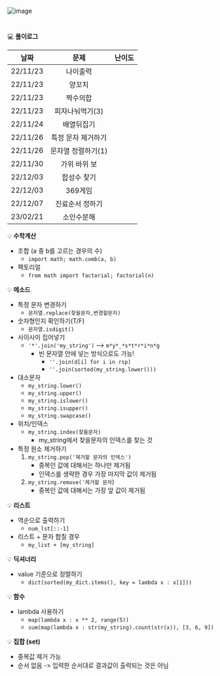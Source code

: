 
![image](https://user-images.githubusercontent.com/80023660/203708906-ef2e47b2-607b-41b0-ad7f-8b7597b9089a.png)
# 




💻 **풀이로그**

|   날짜   |    문제     |     난이도    |
|:--------:|:-------------:|:-----------:|
| 22/11/23 | 나이출력 | 
| 22/11/23 | 양꼬치 | 
| 22/11/23 | 짝수의합 | 
| 22/11/23 | 피자나눠먹기(3) | 
| 22/11/24 | 배열뒤집기 | 
| 22/11/26 | 특정 문자 제거하기 | 
| 22/11/26 | 문자열 정렬하기(1) | 
| 22/11/30 | 가위 바위 보 | 
| 22/12/03 | 합성수 찾기 | 
| 22/12/03 | 369게임 | 
| 22/12/07 | 진료순서 정하기 | 
| 23/02/21 | 소인수분해 |



💡 **수학계산**
- 조합 (a 중 b를 고르는 경우의 수)
  - `import math; math.comb(a, b)`
- 팩토리얼
  - `from math import factorial; factorial(n)`



💡 **메소드**
- 특정 문자 변경하기
  - `문자열.replace(찾을문자,변경할문자)`
- 숫자형인지 확인하기(T/F)
  - `문자열.isdigit()`
- 사이사이 집어넣기
  - `'*'.join('my_string')` --> `m*y*_*s*t*r*i*n*g`
      - 빈 문자열 안에 넣는 방식으로도 가능!
          - `''.join(d[i] for i in rsp)`
          - `''.join(sorted(my_string.lower()))`
- 대소문자
  - `my_string.lower()`
  - `my_string.upper()`
  - `my_string.islower()`
  - `my_string.isupper()`
  - `my_string.swapcase()`
- 위치/인덱스
  - `my_string.index(찾을문자)`
      - my_string에서 찾을문자의 인덱스를 찾는 것
- 특정 원소 제거하기
  1. `my_string.pop('제거할 문자의 인덱스')`
      - 중복인 값에 대해서는 하나만 제거됨
      - 인덱스를 생략한 경우 가장 마지막 값이 제거됨
  2. `my_string.remove('제거할 문자`)
      - 중복인 값에 대해서는 가장 앞 값이 제거됨



💡 **리스트**
- 역순으로 출력하기
  - `num_lst[::-1]`
- 리스트 + 문자 합칠 경우
  - `my_list + [my_string]`


💡 **딕셔너리**
- value 기준으로 정렬하기
  - `dict(sorted(my_dict.items(), key = lambda x : x[1]))`


💡 **함수**
- lambda 사용하기
  - `map(lambda x : x ** 2, range(5))`
  - `sum(map(lambda x : str(my_string).count(str(x)), [3, 6, 9])`


💡 **집합 (set)**
- 중복값 제거 가능
- 순서 없음 -> 입력한 순서대로 결과값이 출력되는 것은 아님






